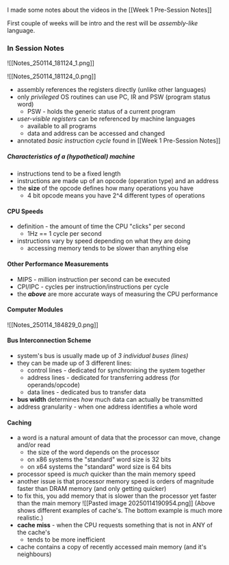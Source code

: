 I made some notes about the videos in the [[Week 1 Pre-Session Notes]]

First couple of weeks will be intro and the rest will be *assembly-like* language.

### In Session Notes
![[Notes_250114_181124_1.png]]

![[Notes_250114_181124_0.png]]
- assembly references the registers directly (unlike other languages)
- only *privileged* OS routines can use PC, IR and PSW (program status word)
	- PSW - holds the generic status of a current program
- *user-visible registers* can be referenced by machine languages
	- available to all programs
	- data and address can be accessed and changed
- annotated *basic instruction cycle* found in [[Week 1 Pre-Session Notes]]

##### Characteristics of a (hypothetical) machine
- instructions tend to be a fixed length
- instructions are made up of an opcode (operation type) and an address
- the **size** of the opcode defines how many operations you have 
	- 4 bit opcode means you have 2^4 different types of operations

#### CPU Speeds
- definition - the amount of time the CPU "clicks" per second
	- 1Hz == 1 cycle per second
- instructions vary by speed depending on what they are doing
	- accessing memory tends to be slower than anything else

#### Other Performance Measurements
- MIPS - million instruction per second can be executed
- CPI/IPC - cycles per instruction/instructions per cycle
- the ***above*** are more accurate ways of measuring the CPU performance

#### Computer Modules
![[Notes_250114_184829_0.png]]

#### Bus Interconnection Scheme
- system's bus is usually made up of *3 individual buses (lines)*
- they can be made up of 3 different lines:
	- control lines  - dedicated for synchronising the system together
	- address lines - dedicated for transferring address (for operands/opcode)
	- data lines - dedicated bus to transfer data
- **bus width** determines *how* much data can actually be transmitted
- address granularity - when one address identifies a whole word

#### Caching
- a word is a natural amount of data that the processor can move, change and/or read
	- the size of the word depends on the processor
	- on x86 systems the "standard" word size is 32 bits
	- on x64 systems the "standard" word size is 64 bits
- processor speed is *much* quicker than the main memory speed
- another issue is that processor memory speed is orders of magnitude faster than DRAM memory (and only getting quicker)
- to fix this, you add memory that is slower than the processor yet faster than the main memory
![[Pasted image 20250114190954.png]]
(Above shows different examples of cache's. The bottom example is much more realistic.)
- **cache miss** - when the CPU requests something that is not in ANY of the cache's
	- tends to be more inefficient
- cache contains a copy of recently accessed main memory (and it's neighbours)

